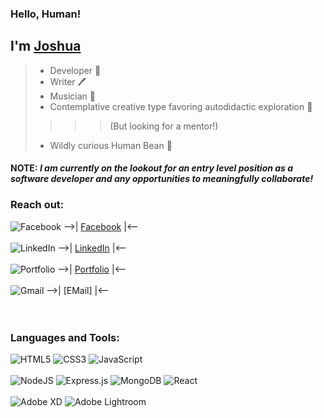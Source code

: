 ### Hello, Human!  
## I'm [**Joshua**][portfolio]
> - Developer 💾  
> - Writer  🖊️  
> - Musician  🎸  
> - Contemplative creative type favoring autodidactic exploration  🦉  
>>>> (But looking for a mentor!) 
> - Wildly curious Human Bean  🌱    

#### **NOTE**: *I am currently on the lookout for an entry level position as a software developer and any opportunities to meaningfully collaborate!*

### Reach out:  

![Facebook](https://img.shields.io/badge/Facebook-%231877F2.svg?style=for-the-badge&logo=Facebook&logoColor=white&link=https://www.facebook.com/jndiehl/) -->| [Facebook] |<-- <br />  
![LinkedIn](https://img.shields.io/badge/linkedin-%230077B5.svg?style=for-the-badge&logo=linkedin&logoColor=white) -->| [LinkedIn] |<--<br />  
![Portfolio](https://img.shields.io/badge/Portfolio-%23000000.svg?style=for-the-badge&logo=firefox&logoColor=#FF7139) -->| [Portfolio] |<--<br />    
![Gmail](https://img.shields.io/badge/Gmail-D14836?style=for-the-badge&logo=gmail&logoColor=white) -->| [EMail] |<--<br />  
<br />

### Languages and Tools:  

![HTML5](https://img.shields.io/badge/html5-%23E34F26.svg?style=for-the-badge&logo=html5&logoColor=white)
![CSS3](https://img.shields.io/badge/css3-%231572B6.svg?style=for-the-badge&logo=css3&logoColor=white)
![JavaScript](https://img.shields.io/badge/javascript-%23323330.svg?style=for-the-badge&logo=javascript&logoColor=%23F7DF1E)  
<br>
![NodeJS](https://img.shields.io/badge/node.js-6DA55F?style=for-the-badge&logo=node.js&logoColor=white)
![Express.js](https://img.shields.io/badge/express.js-%23404d59.svg?style=for-the-badge&logo=express&logoColor=%2361DAFB)
![MongoDB](https://img.shields.io/badge/MongoDB-%234ea94b.svg?style=for-the-badge&logo=mongodb&logoColor=white)
![React](https://img.shields.io/badge/react-%2320232a.svg?style=for-the-badge&logo=react&logoColor=%2361DAFB)  
<br>
![Adobe XD](https://img.shields.io/badge/Adobe%20XD-470137?style=for-the-badge&logo=Adobe%20XD&logoColor=#FF61F6)
![Adobe Lightroom](https://img.shields.io/badge/Adobe%20Lightroom-31A8FF.svg?style=for-the-badge&logo=Adobe%20Lightroom&logoColor=white)  
<br />  
<br />

[Facebook]: https://www.facebook.com/jndiehl/
[Portfolio]: https://jaynewdee.github.io/Personal-Portfolio-Bluev2/
[LinkedIn]: https://www.linkedin.com/in/joshua-diehl-4506a5221/
[eMailMe]: mailto:jdiehl2236@gmail.com  
<br />
